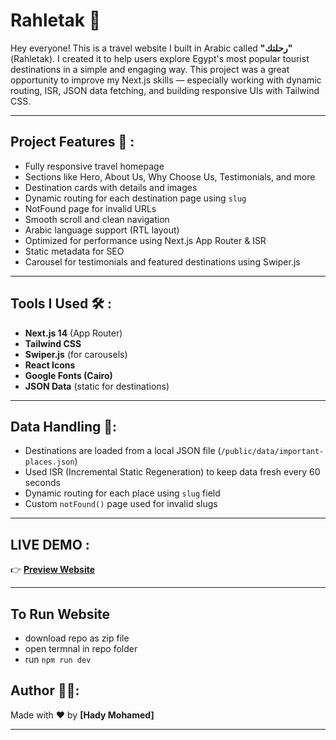 # Rahletak 🧭

Hey everyone! This is a travel website I built in Arabic called **"رحلتك"** (Rahletak). I created it to help users explore Egypt's most popular tourist destinations in a simple and engaging way.
This project was a great opportunity to improve my Next.js skills — especially working with dynamic routing, ISR, JSON data fetching, and building responsive UIs with Tailwind CSS.

---

## Project Features 🚀 :
- Fully responsive travel homepage
- Sections like Hero, About Us, Why Choose Us, Testimonials, and more
- Destination cards with details and images
- Dynamic routing for each destination page using `slug`
- NotFound page for invalid URLs
- Smooth scroll and clean navigation
- Arabic language support (RTL layout)
- Optimized for performance using Next.js App Router & ISR
- Static metadata for SEO
- Carousel for testimonials and featured destinations using Swiper.js

---

## Tools I Used 🛠️ :
- **Next.js 14** (App Router)
- **Tailwind CSS**
- **Swiper.js** (for carousels)
- **React Icons**
- **Google Fonts (Cairo)**
- **JSON Data** (static for destinations)

---

## Data Handling 🧠:
- Destinations are loaded from a local JSON file (`/public/data/important-places.json`)
- Used ISR (Incremental Static Regeneration) to keep data fresh every 60 seconds
- Dynamic routing for each place using `slug` field
- Custom `notFound()` page used for invalid slugs

---

## LIVE DEMO :

👉 **[Preview Website](https://rahletak-website.vercel.app/)**

---
## To Run Website
- download repo as zip file
- open termnal in repo folder
- run `npm run dev`

## Author 👨‍💻:

Made with ❤️ by **[Hady Mohamed]**

---
